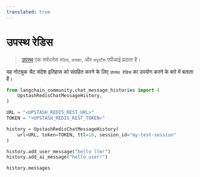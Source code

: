 ```yaml
---
translated: true
---
```


# उपस्थ रेडिस

>[उपस्थ](https://upstash.com/docs/introduction) एक सर्वरलेस `रेडिस`, `कफ़्का`, और `क्यूस्टैश` एपीआई प्रदाता है।

यह नोटबुक चैट संदेश इतिहास को संग्रहित करने के लिए `उपस्थ रेडिस` का उपयोग करने के बारे में बताता है।

```python
from langchain_community.chat_message_histories import (
    UpstashRedisChatMessageHistory,
)

URL = "<UPSTASH_REDIS_REST_URL>"
TOKEN = "<UPSTASH_REDIS_REST_TOKEN>"

history = UpstashRedisChatMessageHistory(
    url=URL, token=TOKEN, ttl=10, session_id="my-test-session"
)

history.add_user_message("hello llm!")
history.add_ai_message("hello user!")
```

```python
history.messages
```
